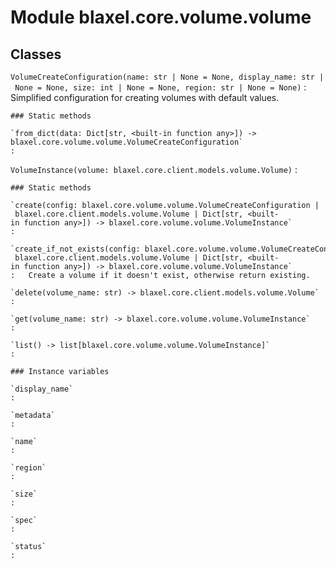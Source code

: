 Module blaxel.core.volume.volume
================================

Classes
-------

`VolumeCreateConfiguration(name: str | None = None, display_name: str | None = None, size: int | None = None, region: str | None = None)`
:   Simplified configuration for creating volumes with default values.

    ### Static methods

    `from_dict(data: Dict[str, <built-in function any>]) ‑> blaxel.core.volume.volume.VolumeCreateConfiguration`
    :

`VolumeInstance(volume: blaxel.core.client.models.volume.Volume)`
:   

    ### Static methods

    `create(config: blaxel.core.volume.volume.VolumeCreateConfiguration | blaxel.core.client.models.volume.Volume | Dict[str, <built-in function any>]) ‑> blaxel.core.volume.volume.VolumeInstance`
    :

    `create_if_not_exists(config: blaxel.core.volume.volume.VolumeCreateConfiguration | blaxel.core.client.models.volume.Volume | Dict[str, <built-in function any>]) ‑> blaxel.core.volume.volume.VolumeInstance`
    :   Create a volume if it doesn't exist, otherwise return existing.

    `delete(volume_name: str) ‑> blaxel.core.client.models.volume.Volume`
    :

    `get(volume_name: str) ‑> blaxel.core.volume.volume.VolumeInstance`
    :

    `list() ‑> list[blaxel.core.volume.volume.VolumeInstance]`
    :

    ### Instance variables

    `display_name`
    :

    `metadata`
    :

    `name`
    :

    `region`
    :

    `size`
    :

    `spec`
    :

    `status`
    :